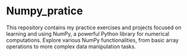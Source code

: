 # Numpy_pratice
This repository contains my practice exercises and projects focused on learning and using NumPy, a powerful Python library for numerical computations. Explore various NumPy functionalities, from basic array operations to more complex data manipulation tasks.  
